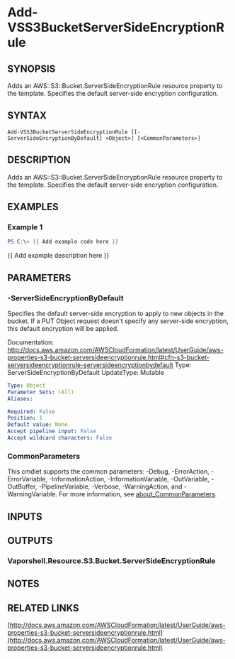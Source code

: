 # Add-VSS3BucketServerSideEncryptionRule

## SYNOPSIS
Adds an AWS::S3::Bucket.ServerSideEncryptionRule resource property to the template.
Specifies the default server-side encryption configuration.

## SYNTAX

```
Add-VSS3BucketServerSideEncryptionRule [[-ServerSideEncryptionByDefault] <Object>] [<CommonParameters>]
```

## DESCRIPTION
Adds an AWS::S3::Bucket.ServerSideEncryptionRule resource property to the template.
Specifies the default server-side encryption configuration.

## EXAMPLES

### Example 1
```powershell
PS C:\> {{ Add example code here }}
```

{{ Add example description here }}

## PARAMETERS

### -ServerSideEncryptionByDefault
Specifies the default server-side encryption to apply to new objects in the bucket.
If a PUT Object request doesn't specify any server-side encryption, this default encryption will be applied.

Documentation: http://docs.aws.amazon.com/AWSCloudFormation/latest/UserGuide/aws-properties-s3-bucket-serversideencryptionrule.html#cfn-s3-bucket-serversideencryptionrule-serversideencryptionbydefault
Type: ServerSideEncryptionByDefault
UpdateType: Mutable

```yaml
Type: Object
Parameter Sets: (All)
Aliases:

Required: False
Position: 1
Default value: None
Accept pipeline input: False
Accept wildcard characters: False
```

### CommonParameters
This cmdlet supports the common parameters: -Debug, -ErrorAction, -ErrorVariable, -InformationAction, -InformationVariable, -OutVariable, -OutBuffer, -PipelineVariable, -Verbose, -WarningAction, and -WarningVariable. For more information, see [about_CommonParameters](http://go.microsoft.com/fwlink/?LinkID=113216).

## INPUTS

## OUTPUTS

### Vaporshell.Resource.S3.Bucket.ServerSideEncryptionRule
## NOTES

## RELATED LINKS

[http://docs.aws.amazon.com/AWSCloudFormation/latest/UserGuide/aws-properties-s3-bucket-serversideencryptionrule.html](http://docs.aws.amazon.com/AWSCloudFormation/latest/UserGuide/aws-properties-s3-bucket-serversideencryptionrule.html)

